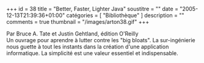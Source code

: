 +++
id = 38
title = "Better, Faster, Lighter Java"
soustitre = ""
date = "2005-12-13T21:39:36+01:00"
catégories = [ "Bibliothèque" ]
description = ""
comments = true
thumbnail = "/images/arton38.gif"
+++

<div class="chapo">Par Bruce A. Tate et Justin Gehtland, édition O'Reilly</div>
Un ouvrage pour aprendre à lutter contre les "big bloats". La sur-ingénierie nous guette à tout les instants dans la création d'une application informatique. La simplicité est une valeur essentiel et indispensable.